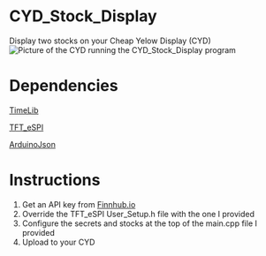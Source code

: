 # CYD_Stock_Display
Display two stocks on your Cheap Yelow Display (CYD)
![Picture of the CYD running the CYD_Stock_Display program](https://i.imgur.com/KCgmdfg.jpeg)

# Dependencies
[TimeLib](https://github.com/PaulStoffregen/Time.git)

[TFT_eSPI](https://github.com/Bodmer/TFT_eSPI)

[ArduinoJson](https://github.com/bblanchon/ArduinoJson)

# Instructions
1. Get an API key from [Finnhub.io](https://finnhub.io/)
2. Override the TFT_eSPI User_Setup.h file with the one I provided
3. Configure the secrets and stocks at the top of the main.cpp file I provided
4. Upload to your CYD
